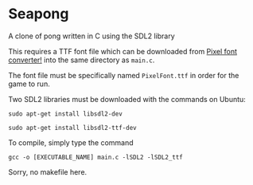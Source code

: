 # Seapong
A clone of pong written in C using the SDL2 library

This requires a TTF font file which
can be downloaded from [Pixel font converter!](https://yal.cc/r/20/pixelfont/) into the same directory as `main.c`.

The font file must be specifically named `PixelFont.ttf` in order for the game to run.

Two SDL2 libraries must be downloaded with the commands on Ubuntu:

`sudo apt-get install libsdl2-dev`

`sudo apt-get install libsdl2-ttf-dev`

To compile, simply type the command

`gcc -o [EXECUTABLE_NAME] main.c -lSDL2 -lSDL2_ttf`

Sorry, no makefile here. 
